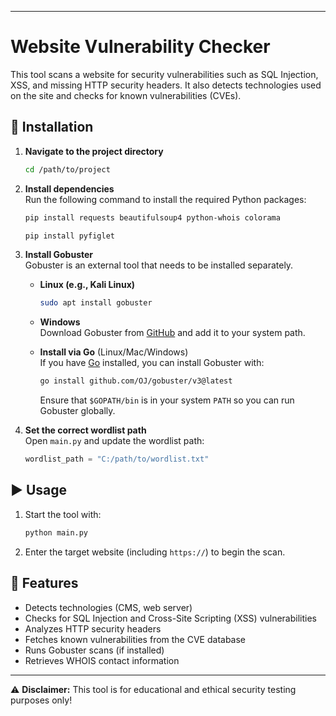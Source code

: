 

---

# Website Vulnerability Checker  

This tool scans a website for security vulnerabilities such as SQL Injection, XSS, and missing HTTP security headers. It also detects technologies used on the site and checks for known vulnerabilities (CVEs).  

## 🚀 Installation  

1. **Navigate to the project directory**  
   ```bash
   cd /path/to/project
   ```

2. **Install dependencies**  
   Run the following command to install the required Python packages:  
   ```bash
   pip install requests beautifulsoup4 python-whois colorama
   ```
   ```bash
   pip install pyfiglet
   ```

3. **Install Gobuster**  
   Gobuster is an external tool that needs to be installed separately.  

   - **Linux (e.g., Kali Linux)**  
     ```bash
     sudo apt install gobuster
     ```
   - **Windows**  
     Download Gobuster from [GitHub](https://github.com/OJ/gobuster) and add it to your system path.
     
   - **Install via Go** (Linux/Mac/Windows)  
     If you have [Go]((https://go.dev/dl/)) installed, you can install Gobuster with:  
     ```bash
     go install github.com/OJ/gobuster/v3@latest
     ```  
     Ensure that `$GOPATH/bin` is in your system `PATH` so you can run Gobuster globally.  

4. **Set the correct wordlist path**  
   Open `main.py` and update the wordlist path:  
   ```python
   wordlist_path = "C:/path/to/wordlist.txt"
   ```

## ▶️ Usage  

1. Start the tool with:  
   ```bash
   python main.py
   ```
2. Enter the target website (including `https://`) to begin the scan.  

## 📌 Features  

- Detects technologies (CMS, web server)  
- Checks for SQL Injection and Cross-Site Scripting (XSS) vulnerabilities  
- Analyzes HTTP security headers  
- Fetches known vulnerabilities from the CVE database  
- Runs Gobuster scans (if installed)  
- Retrieves WHOIS contact information  

---

⚠ **Disclaimer:** This tool is for educational and ethical security testing purposes only!
